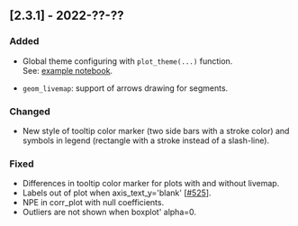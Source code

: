 ## [2.3.1] - 2022-??-??

### Added

- Global theme configuring with `plot_theme(...)` function.  
See: [example notebook](https://nbviewer.jupyter.org/github/JetBrains/lets-plot/blob/master/docs/f-22b/notebooks/plot_theme.ipynb).

- `geom_livemap`: support of arrows drawing for segments.

### Changed
- New style of tooltip color marker (two side bars with a stroke color)
  and symbols in legend (rectangle with a stroke instead of a slash-line).

### Fixed

- Differences in tooltip color marker for plots with and without livemap.
- Labels out of plot when axis_text_y='blank' [[#525](https://github.com/JetBrains/lets-plot/issues/525)].
- NPE in corr_plot with null coefficients.
- Outliers are not shown when boxplot' alpha=0.